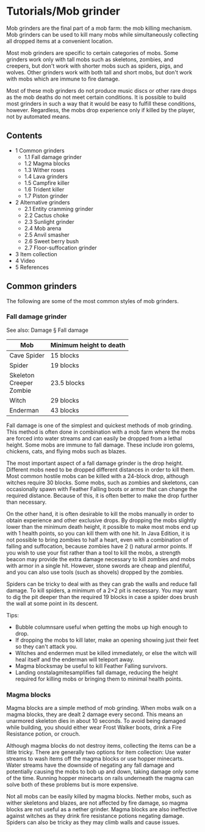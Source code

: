 # Tutorials/Mob grinder
Mob grinders are the final part of a mob farm: the mob killing mechanism. Mob grinders can be used to kill many mobs while simultaneously collecting all dropped items at a convenient location.

Most mob grinders are specific to certain categories of mobs. Some grinders work only with tall mobs such as skeletons, zombies, and creepers, but don't work with shorter mobs such as spiders, pigs, and wolves. Other grinders work with both tall and short mobs, but don't work with mobs which are immune to fire damage.

Most of these mob grinders do not produce music discs or other rare drops as the mob deaths do not meet certain conditions. It is possible to build most grinders in such a way that it would be easy to fulfill these conditions, however. Regardless, the mobs drop experience only if killed by the player, not by automated means.

## Contents
- 1 Common grinders
	- 1.1 Fall damage grinder
	- 1.2 Magma blocks
	- 1.3 Wither roses
	- 1.4 Lava grinders
	- 1.5 Campfire killer
	- 1.6 Trident killer
	- 1.7 Piston grinder
- 2 Alternative grinders
	- 2.1 Entity cramming grinder
	- 2.2 Cactus choke
	- 2.3 Sunlight grinder
	- 2.4 Mob arena
	- 2.5 Anvil smasher
	- 2.6 Sweet berry bush
	- 2.7 Floor-suffocation grinder
- 3 Item collection
- 4 Video
- 5 References

## Common grinders
The following are some of the most common styles of mob grinders.

### Fall damage grinder
See also: Damage § Fall damage

| Mob                             | Minimum height to death |
|---------------------------------|-------------------------|
| Cave Spider                     | 15 blocks               |
| Spider                          | 19 blocks               |
| Skeleton<br/>Creeper<br/>Zombie | 23.5 blocks             |
| Witch                           | 29 blocks               |
| Enderman                        | 43 blocks               |

Fall damage is one of the simplest and quickest methods of mob grinding. This method is often done in combination with a mob farm where the mobs are forced into water streams and can easily be dropped from a lethal height. Some mobs are immune to fall damage. These include iron golems, chickens, cats, and flying mobs such as blazes.

The most important aspect of a fall damage grinder is the drop height. Different mobs need to be dropped different distances in order to kill them. Most common hostile mobs can be killed with a 24-block drop, although witches require 30 blocks. Some mobs, such as zombies and skeletons, can occasionally spawn with Feather Falling boots or armor that can change the required distance. Because of this, it is often better to make the drop further than necessary.

On the other hand, it is often desirable to kill the mobs manually in order to obtain experience and other exclusive drops. By dropping the mobs slightly lower than the minimum death height, it possible to make most mobs end up with 1 health points, so you can kill them with one hit. In Java Edition, it is not possible to bring zombies to half a heart, even with a combination of falling and suffocation, because zombies have 2 () natural armor points. If you wish to use your fist rather than a tool to kill the mobs, a strength beacon may provide the extra damage necessary to kill zombies and mobs with armor in a single hit. However, stone swords are cheap and plentiful, and you can also use tools (such as shovels) dropped by the zombies.

Spiders can be tricky to deal with as they can grab the walls and reduce fall damage. To kill spiders, a minimum of a 2×2 pit is necessary. You may want to dig the pit deeper than the required 19 blocks in case a spider does brush the wall at some point in its descent.

Tips:

- Bubble columnsare useful when getting the mobs up high enough to drop.
- If dropping the mobs to kill later, make an opening showing just their feet so they can't attack you.
- Witches and endermen must be killed immediately, or else the witch will heal itself and the enderman will teleport away.
- Magma blocksmay be useful to kill Feather Falling survivors.
- Landing onstalagmitesamplifies fall damage, reducing the height required for killing mobs or bringing them to minimal health points.

### Magma blocks
Magma blocks are a simple method of mob grinding. When mobs walk on a magma blocks, they are dealt 2 damage every second. This means an unarmored skeleton dies in about 10 seconds. To avoid being damaged while building, you should either wear Frost Walker boots, drink a Fire Resistance potion, or crouch.

Although magma blocks do not destroy items, collecting the items can be a little tricky. There are generally two options for item collection: Use water streams to wash items off the magma blocks or use hopper minecarts. Water streams have the downside of negating any fall damage and potentially causing the mobs to bob up and down, taking damage only some of the time. Running hopper minecarts on rails underneath the magma can solve both of these problems but is more expensive.

Not all mobs can be easily killed by magma blocks. Nether mobs, such as wither skeletons and blazes, are not affected by fire damage, so magma blocks are not useful as a nether grinder. Magma blocks are also ineffective against witches as they drink fire resistance potions negating damage. Spiders can also be tricky as they may climb walls and cause issues.

